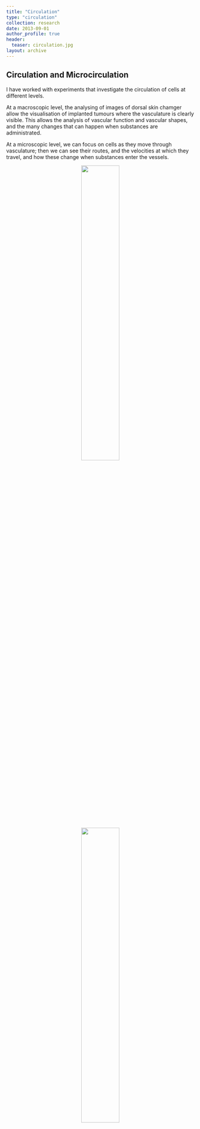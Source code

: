 ```yaml
---
title: "Circulation"
type: "circulation"
collection: research
date: 2013-09-01
author_profile: true
header:
  teaser: circulation.jpg
layout: archive
---
```




<h2> Circulation and Microcirculation </h2>

I have worked with experiments that investigate the circulation of cells at different levels. <br>

At a macroscopic level, the analysing of images of dorsal skin chamger allow the visualisation of implanted tumours where the vasculature is clearly visible. This allows the analysis of vascular function and vascular shapes, and the many changes that can happen when substances are administrated. <br>

At a microscopic level, we can focus on cells as they move through vasculature; then we can see their routes, and the velocities at which they travel, and how these change when substances enter the vessels. <br>



<div style="text-align: center">
<img src='../../images/tracing2.png'         style='width: 45%'> <br> <br>
<img src='../../images/r50_proj_seg_tra.jpg' style='width: 45%'> <br> <br>
<img src='../../images/Figure6CD31.jpg'      style='width: 45%'>
</div>


{% include theme-team-members.html %}
{% include theme-collaborators-members.html %}
{% include publication-list-theme.html %}
